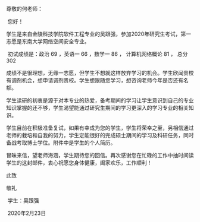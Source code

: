 尊敬的何老师：

​		您好！

​		学生是来自金陵科技学院软件工程专业的吴跟强，参加2020年研究生考试，第一志愿是东南大学网络空间安全专业。

​		初试成绩是：政治 69 ，英语一 66 ，数学一 86 ， 计算机网络概论 81 ， 总分 302

​		成绩不是很理想，无缘一志愿，但学生不想就这样放弃学习的机会。学生欣闻贵校有调剂机会，想申请调剂贵校。学生想跟随您学习，想咨询老师今年是否还有名额。

​		学生读研的初衷是源于对本专业的热爱，备考期间的学习让学生意识到自己的专业知识掌握的还不够，学生渴望能通过研究生期间的学习更深入的学习专业的相关知识。

学生目前在积极准备复试，如果有幸成为您的学生，学生将荣幸之至，另相信通过老师的栽培和自我的努力，学生定能很好的完成硕士期间的学习及科研任务，同时备战考取博士学位。附件中是学生的个人简历。

​		冒昧来信，望老师海涵，学生期待您的回信。再次感谢您在忙碌的工作中抽时间读学生的这封邮件，衷心祝愿您身体健康，阖家欢乐，工作顺利！

此致

敬礼

​																学生：吴跟强

​																2020年2月23日